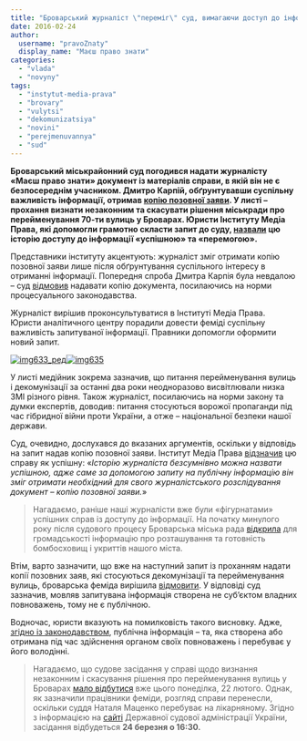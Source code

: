 ```yaml
---
title: "Броварський журналіст \"переміг\" суд, вимагаючи доступ до інформації"
date: 2016-02-24
author: 
  username: "pravoZnaty"
  display_name: "Маєш право знати"
categories: 
  - "vlada"
  - "novyny"
tags: 
  - "instytut-media-prava"
  - "brovary"
  - "vulytsi"
  - "dekomunizatsiya"
  - "novini"
  - "perejmenuvannya"
  - "sud"
---
```


**Броварський міськрайонний суд погодився надати журналісту «Маєш право знати» документ із матеріалів справи, в якій він не є безпосереднім учасником. Дмитро Карпій, обґрунтувавши суспільну важливість інформації, отримав [копію позовної заяви](http://www.slideshare.net/DmytroKarpiy/ss-58336854). У листі – прохання визнати незаконним та скасувати рішення міськради про перейменування 70-ти вулиць у Броварах. Юристи Інституту Медіа Права, які допомогли грамотно скласти запит до суду, [назвали](http://medialaw.org.ua/news/zhurnalist-otrymav-kopiyu-sudovogo-pozovu/) цю історію доступу до інформації «успішною» та «перемогою».**

Представники інституту акцентують: журналіст зміг отримати копію позовної заяви лише після обґрунтування суспільного інтересу в отриманні інформації. Попередня спроба Дмитра Карпія була невдалою – суд [відмовив](http://www.slideshare.net/DmytroKarpiy/18012016-58375358) надавати копію документа, посилаючись на норми процесуального законодавства.

Журналіст вирішив проконсультуватися в Інституті Медіа Права. Юристи аналітичного центру порадили довести феміді суспільну важливість запитуваної інформації. Правники допомогли оформити новий запит.

[![img633_ред](https://mpz.brovary.org/wp-content/uploads/2016/02/img633_red.jpg)](https://mpz.brovary.org/wp-content/uploads/2016/02/img633_red.jpg)[![img635](https://mpz.brovary.org/wp-content/uploads/2016/02/img635.jpg)](https://mpz.brovary.org/wp-content/uploads/2016/02/img635.jpg)

У листі медійник зокрема зазначив, що питання перейменування вулиць і декомунізації за останні два роки неодноразово висвітлювали низка ЗМІ різного рівня. Також журналіст, посилаючись на норми закону та думки експертів, доводив: питання стосуються ворожої пропаганди під час гібридної війни проти України, а отже – національної безпеки нашої держави.

Суд, очевидно, дослухався до вказаних аргументів, оскільки у відповідь на запит надав копію позовної заяви. Інститут Медіа Права [відзначив](http://medialaw.org.ua/news/zhurnalist-otrymav-kopiyu-sudovogo-pozovu-zavdyaky-nadanym-konsultatsiyam-instytutu-media-prava/) цю справу як успішну: «_Історію журналіста безсумнівно можна назвати успішною, адже саме за допомогою запиту на публічну інформацію він зміг отримати необхідний для свого журналістського розслідування документ – копію позовної заяви._»

> Нагадаємо, раніше наші журналісти вже були «фігурнатами» успішних справ із доступу до інформації. На початку минулого року після судового процесу Броварська міська рада [відкрила](https://mpz.brovary.org/miskrada-nadala-povnu-zagalnu-informatsiyu-pro-bomboshovishha-brovariv/) для громадськості інформацію про розташування та готовність бомбосховищ і укриттів нашого міста.

Втім, варто зазначити, що вже на наступний запит із проханням надати копії позовних заяв, які стосуються декомунізації та перейменування вулиць, броварська феміда вирішила [відмовити](http://www.slideshare.net/DmytroKarpiy/2015-58337525). У відповіді суд зазначив, мовляв запитувана інформація створена не суб’єктом владних повноважень, тому не є публічною.

Водночас, юристи вказують на помилковість такого висновку. Адже, [згідно із законодавством](http://zakon2.rada.gov.ua/laws/show/2939-17), публічна інформація – та, яка створена або отримана під час здійснення органом своїх повноважень і перебуває у його володінні.

> Нагадаємо, що судове засідання у справі щодо визнання незаконним і скасування рішення про перейменування вулиць у Броварах [мало відбутися](https://mpz.brovary.org/anons-22-lyutogo-vidbudetsya-sud-proty-perejmenuvannya-vulyts-u-brovarah/) вже цього понеділка, 22 лютого. Однак, як зазначили працівники феміди, розгляд справи перенесли, оскільки суддя Наталя Маценко перебуває на лікарняному. Згідно з інформацією на [сайті](http://br.ko.court.gov.ua/sud1007/csz/) Державної судової адміністрації України, засідання відбудеться **24 березня о 16:30.**
